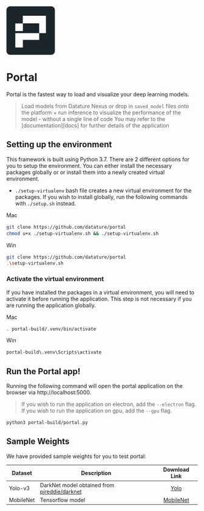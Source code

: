 <img src="./build/icon.png" width="128" height="128" />

# Portal

Portal is the fastest way to load and visualize your deep learning models.

> Load models from Datature Nexus or drop in `saved_model` files onto the platform + run inference to visualize the performance of the model - without a single line of code
> You may refer to the [documentation][docs] for further details of the application

[doc]: https://docs.datature.io/

## Setting up the environment

This framework is built using Python 3.7. There are 2 different options for you to setup the environment. You can either install the necessary packages globally or or install them into a newly created virtual environment.

- `./setup-virtualenv` bash file creates a new virtual environment for the packages. If you wish to install globally, run the following commands with `./setup.sh` instead.

Mac

```.bash
git clone https://github.com/datature/portal
chmod u+x ./setup-virtualenv.sh && ./setup-virtualenv.sh
```

Win

```.bash
git clone https://github.com/datature/portal
.\setup-virtualenv.sh
```

### Activate the virtual environment

If you have installed the packages in a virtual environment, you will need to activate it before running the application. This step is not necessary if you are running the application globally.

Mac

```.bash
. portal-build/.venv/bin/activate
```

Win

```.bash
portal-build\.venv\Scripts\activate
```

## Run the Portal app!

Running the following command will open the portal application on the browser via http://localhost:5000.

> If you wish to run the application on electron, add the `--electron` flag.
> If you wish to run the application on gpu, add the `--gpu` flag.

```.bash
python3 portal-build/portal.py
```

## Sample Weights

We have provided sample weights for you to test portal:

| Dataset   | Description                                             |     Download Link      |
| --------- | ------------------------------------------------------- | :--------------------: |
| Yolo-v3   | DarkNet model obtained from [pjreddie/darknet][darknet] |      [Yolo][yolo]      |
| MobileNet | Tensorflow model                                        | [MobileNet][mobilenet] |

[darknet]: https://github.com/pjreddie/darknet
[yolo]: https://github.com/datature/portal/releases/download/v1.0/yolo.zip
[mobilenet]: https://github.com/datature/portal/releases/download/v1.0/mobilenet.zip
